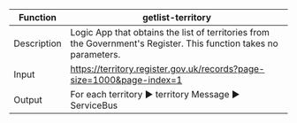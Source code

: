 | **Function** | **getlist-territory**                                                   |
|--------------|-------------------------------------------------------------------------|
| Description  | Logic App that obtains the list of territories from the Government's Register.  This function takes no parameters.  |
| Input        | <https://territory.register.gov.uk/records?page-size=1000&page-index=1> |
| Output       | For each territory ► territory Message ► ServiceBus                     |
